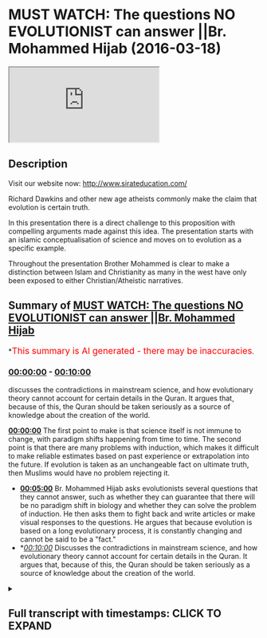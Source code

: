 # MUST WATCH: The questions NO EVOLUTIONIST can answer ||Br. Mohammed Hijab (2016-03-18)

<iframe loading='lazy' src='https://www.youtube.com/embed/CN14qAKJsEA'></iframe>

## Description

Visit our website now: http://www.sirateducation.com/

Richard Dawkins and other new age atheists commonly make the claim that evolution is certain truth.

In this presentation there is a direct challenge to this proposition with compelling arguments made against this idea. The presentation starts with an islamic conceptualisation of science and moves on to evolution as a specific example.

Throughout the presentation Brother Mohammed is clear to make a distinction between Islam and Christianity as many in the west have only been exposed to either Christian/Atheistic narratives.

## Summary of [MUST WATCH: The questions NO EVOLUTIONIST can answer ||Br. Mohammed Hijab](https://www.youtube.com/watch?v=CN14qAKJsEA)

\*<span style="color:red; font-size:125%">This summary is AI generated - there may be inaccuracies</span>.

### [00:00:00](https://www.youtube.com/watch?v=CN14qAKJsEA\&t=0) - [00:10:00](https://www.youtube.com/watch?v=CN14qAKJsEA\&t=600)

discusses the contradictions in mainstream science, and how evolutionary theory cannot account for certain details in the Quran. It argues that, because of this, the Quran should be taken seriously as a source of knowledge about the creation of the world.

**[00:00:00](https://www.youtube.com/watch?v=CN14qAKJsEA\&t=0)** The first point to make is that science itself is not immune to change, with paradigm shifts happening from time to time. The second point is that there are many problems with induction, which makes it difficult to make reliable estimates based on past experience or extrapolation into the future. If evolution is taken as an unchangeable fact on ultimate truth, then Muslims would have no problem rejecting it.

*   **[00:05:00](https://www.youtube.com/watch?v=CN14qAKJsEA\&t=300)**  Br. Mohammed Hijab asks evolutionists several questions that they cannot answer, such as whether they can guarantee that there will be no paradigm shift in biology and whether they can solve the problem of induction. He then asks them to fight back and write articles or make visual responses to the questions. He argues that because evolution is based on a long evolutionary process, it is constantly changing and cannot be said to be a "fact."
*   \**[00:10:00](https://www.youtube.com/watch?v=CN14qAKJsEA\&t=600)* Discusses the contradictions in mainstream science, and how evolutionary theory cannot account for certain details in the Quran. It argues that, because of this, the Quran should be taken seriously as a source of knowledge about the creation of the world.

<details><summary><h2>Full transcript with timestamps: CLICK TO EXPAND</h2></summary>

[0:00:00](https://youtu.be/CN14qAKJsEA?t=0) and public leaders feel so me or so\
[0:00:05](https://youtu.be/CN14qAKJsEA?t=5) dirty or do I either would you me I\
[0:00:09](https://youtu.be/CN14qAKJsEA?t=9) thought all right so the first thing\
[0:00:12](https://youtu.be/CN14qAKJsEA?t=12) that needs to be understood is that as\
[0:00:15](https://youtu.be/CN14qAKJsEA?t=15) Muslims we see science as a positive\
[0:00:17](https://youtu.be/CN14qAKJsEA?t=17) thing that is because we believe it cut\
[0:00:19](https://youtu.be/CN14qAKJsEA?t=19) it attempts to come to terms with what\
[0:00:22](https://youtu.be/CN14qAKJsEA?t=22) we believe is God's natural creation\
[0:00:24](https://youtu.be/CN14qAKJsEA?t=24) also unlike a Christian counterparts we\
[0:00:28](https://youtu.be/CN14qAKJsEA?t=28) have made this wolf history where you\
[0:00:30](https://youtu.be/CN14qAKJsEA?t=30) have a massive divide between the\
[0:00:32](https://youtu.be/CN14qAKJsEA?t=32) religious institutions and science and\
[0:00:35](https://youtu.be/CN14qAKJsEA?t=35) also on Michael Christian counterparts\
[0:00:37](https://youtu.be/CN14qAKJsEA?t=37) we haven't had to retreat in our home\
[0:00:42](https://youtu.be/CN14qAKJsEA?t=42) neuticle approach in other words the\
[0:00:44](https://youtu.be/CN14qAKJsEA?t=44) verses that talk about the heavens and\
[0:00:46](https://youtu.be/CN14qAKJsEA?t=46) the earth the verses that talk about the\
[0:00:47](https://youtu.be/CN14qAKJsEA?t=47) creations of the Emmons and the earthen\
[0:00:50](https://youtu.be/CN14qAKJsEA?t=50) and the things that God has really\
[0:00:52](https://youtu.be/CN14qAKJsEA?t=52) created those verses we maintain a\
[0:00:55](https://youtu.be/CN14qAKJsEA?t=55) literalistic account of those verses and\
[0:00:57](https://youtu.be/CN14qAKJsEA?t=57) we have had to resort to metaphor izing\
[0:01:00](https://youtu.be/CN14qAKJsEA?t=60) those verses when they are clearly not\
[0:01:03](https://youtu.be/CN14qAKJsEA?t=63) intended as metaphors now whilst Muslims\
[0:01:07](https://youtu.be/CN14qAKJsEA?t=67) will maintain that there is a close\
[0:01:08](https://youtu.be/CN14qAKJsEA?t=68) relationship between the Quran or Islam\
[0:01:12](https://youtu.be/CN14qAKJsEA?t=72) and science we will also say they ought\
[0:01:17](https://youtu.be/CN14qAKJsEA?t=77) not to be a perfect relationship between\
[0:01:19](https://youtu.be/CN14qAKJsEA?t=79) the Quran slam and science and this\
[0:01:23](https://youtu.be/CN14qAKJsEA?t=83) brings me to my main point that science\
[0:01:25](https://youtu.be/CN14qAKJsEA?t=85) itself is not perfect and I'm going to\
[0:01:27](https://youtu.be/CN14qAKJsEA?t=87) outline two reasons why I believe that\
[0:01:30](https://youtu.be/CN14qAKJsEA?t=90) is the case\
[0:01:33](https://youtu.be/CN14qAKJsEA?t=93) right so the first point I want to make\
[0:01:35](https://youtu.be/CN14qAKJsEA?t=95) is what Thomas Kuhn called a paradigm\
[0:01:38](https://youtu.be/CN14qAKJsEA?t=98) shift now science can undergo always\
[0:01:40](https://youtu.be/CN14qAKJsEA?t=100) referred to as a paradigm shift and a\
[0:01:43](https://youtu.be/CN14qAKJsEA?t=103) paradigm shift is literally know that no\
[0:01:46](https://youtu.be/CN14qAKJsEA?t=106) two scientific facts change actual\
[0:01:49](https://youtu.be/CN14qAKJsEA?t=109) scientific facts but the whole framework\
[0:01:52](https://youtu.be/CN14qAKJsEA?t=112) through which these facts operate also\
[0:01:54](https://youtu.be/CN14qAKJsEA?t=114) change now that happened at the time of\
[0:01:58](https://youtu.be/CN14qAKJsEA?t=118) sort of Newton / Einstein so there was a\
[0:02:01](https://youtu.be/CN14qAKJsEA?t=121) shift a complete paradigm shift from\
[0:02:05](https://youtu.be/CN14qAKJsEA?t=125) Newtonian physics to Einstein in physics\
[0:02:08](https://youtu.be/CN14qAKJsEA?t=128) that's an established reality and people\
[0:02:13](https://youtu.be/CN14qAKJsEA?t=133) of philosophy of science will know this\
[0:02:15](https://youtu.be/CN14qAKJsEA?t=135) another example is the fact that you\
[0:02:17](https://youtu.be/CN14qAKJsEA?t=137) know you had the assumption that the\
[0:02:19](https://youtu.be/CN14qAKJsEA?t=139) universe always existed and this is\
[0:02:21](https://youtu.be/CN14qAKJsEA?t=141) called steady state theory and this\
[0:02:24](https://youtu.be/CN14qAKJsEA?t=144) moved to the expanding universe model\
[0:02:26](https://youtu.be/CN14qAKJsEA?t=146) big bang / extent expanding universe\
[0:02:29](https://youtu.be/CN14qAKJsEA?t=149) model which of course meant the\
[0:02:32](https://youtu.be/CN14qAKJsEA?t=152) following him and I at one stage to put\
[0:02:35](https://youtu.be/CN14qAKJsEA?t=155) on contradicted science because the\
[0:02:37](https://youtu.be/CN14qAKJsEA?t=157) Quran makes it very clear that the\
[0:02:39](https://youtu.be/CN14qAKJsEA?t=159) universe did indeed have an explicit\
[0:02:41](https://youtu.be/CN14qAKJsEA?t=161) beginning steady state theory was\
[0:02:45](https://youtu.be/CN14qAKJsEA?t=165) completely against that and thus there\
[0:02:48](https://youtu.be/CN14qAKJsEA?t=168) was no reconciliation whatsoever between\
[0:02:51](https://youtu.be/CN14qAKJsEA?t=171) steady state theory and the Quran so I\
[0:02:54](https://youtu.be/CN14qAKJsEA?t=174) once saved in Islamic narrative\
[0:02:56](https://youtu.be/CN14qAKJsEA?t=176) contradicted established facts\
[0:02:59](https://youtu.be/CN14qAKJsEA?t=179) scientific fact but it science came to\
[0:03:03](https://youtu.be/CN14qAKJsEA?t=183) agree with the credit narrative\
[0:03:04](https://youtu.be/CN14qAKJsEA?t=184) afterwards so this is the first point\
[0:03:08](https://youtu.be/CN14qAKJsEA?t=188) right so the second point that I want to\
[0:03:12](https://youtu.be/CN14qAKJsEA?t=192) make is what is commonly referred to as\
[0:03:14](https://youtu.be/CN14qAKJsEA?t=194) the problem of induction now induction\
[0:03:17](https://youtu.be/CN14qAKJsEA?t=197) attempts to make sort broad\
[0:03:20](https://youtu.be/CN14qAKJsEA?t=200) generalizations on specific samples now\
[0:03:23](https://youtu.be/CN14qAKJsEA?t=203) the problems of induction are many which\
[0:03:26](https://youtu.be/CN14qAKJsEA?t=206) has 12 enumerated by David Hume one of\
[0:03:29](https://youtu.be/CN14qAKJsEA?t=209) them is that it's very difficult to make\
[0:03:32](https://youtu.be/CN14qAKJsEA?t=212) estimations based on a select sample or\
[0:03:36](https://youtu.be/CN14qAKJsEA?t=216) is very difficult to make estimations\
[0:03:39](https://youtu.be/CN14qAKJsEA?t=219) based on past experiences on future\
[0:03:43](https://youtu.be/CN14qAKJsEA?t=223) events so these all sort of problems are\
[0:03:46](https://youtu.be/CN14qAKJsEA?t=226) associated with induction and these\
[0:03:49](https://youtu.be/CN14qAKJsEA?t=229) problems cause deep and dangerous\
[0:03:53](https://youtu.be/CN14qAKJsEA?t=233) complications for those who see science\
[0:03:56](https://youtu.be/CN14qAKJsEA?t=236) or the theory of evolution to be more\
[0:03:59](https://youtu.be/CN14qAKJsEA?t=239) specific here and use a contemporary\
[0:04:01](https://youtu.be/CN14qAKJsEA?t=241) example a theory of evolution as an\
[0:04:04](https://youtu.be/CN14qAKJsEA?t=244) absolute certainty that is not prone to\
[0:04:08](https://youtu.be/CN14qAKJsEA?t=248) any kind of change now Muslims unlike\
[0:04:12](https://youtu.be/CN14qAKJsEA?t=252) our Christian literalist young earth\
[0:04:14](https://youtu.be/CN14qAKJsEA?t=254) creationist counterparts we don't have\
[0:04:16](https://youtu.be/CN14qAKJsEA?t=256) to believe for example that the universe\
[0:04:18](https://youtu.be/CN14qAKJsEA?t=258) is only you know a couple of days old or\
[0:04:21](https://youtu.be/CN14qAKJsEA?t=261) a couple of thousand years old we can\
[0:04:24](https://youtu.be/CN14qAKJsEA?t=264) come to the conclusion that the universe\
[0:04:27](https://youtu.be/CN14qAKJsEA?t=267) is expedient whether is years old and we\
[0:04:30](https://youtu.be/CN14qAKJsEA?t=270) don't have any problem in rejecting\
[0:04:32](https://youtu.be/CN14qAKJsEA?t=272) things like adaptation or speciation or\
[0:04:35](https://youtu.be/CN14qAKJsEA?t=275) the fact that dinosaurs you know existed\
[0:04:37](https://youtu.be/CN14qAKJsEA?t=277) or any of these things but we clearly\
[0:04:39](https://youtu.be/CN14qAKJsEA?t=279) are under obligation to reject human\
[0:04:43](https://youtu.be/CN14qAKJsEA?t=283) evolution\
[0:04:46](https://youtu.be/CN14qAKJsEA?t=286) right so bearing this in mind I hope you\
[0:04:48](https://youtu.be/CN14qAKJsEA?t=288) have only two questions to ask someone\
[0:04:51](https://youtu.be/CN14qAKJsEA?t=291) who takes evolution as an unchangeable\
[0:04:54](https://youtu.be/CN14qAKJsEA?t=294) certainty on ultimate truth to which if\
[0:04:58](https://youtu.be/CN14qAKJsEA?t=298) you can answer in the positive only then\
[0:05:02](https://youtu.be/CN14qAKJsEA?t=302) can you quench my skeptical thirst\
[0:05:04](https://youtu.be/CN14qAKJsEA?t=304) so our first question is can you\
[0:05:08](https://youtu.be/CN14qAKJsEA?t=308) guarantee that there will be no paradigm\
[0:05:10](https://youtu.be/CN14qAKJsEA?t=310) shift in the field of biology that I\
[0:05:12](https://youtu.be/CN14qAKJsEA?t=312) like of which we've already witnessed in\
[0:05:14](https://youtu.be/CN14qAKJsEA?t=314) physics that's the first question the\
[0:05:17](https://youtu.be/CN14qAKJsEA?t=317) second question is can you solve the\
[0:05:21](https://youtu.be/CN14qAKJsEA?t=321) problem of induction so they can get\
[0:05:24](https://youtu.be/CN14qAKJsEA?t=324) enough sample evidences to make a\
[0:05:27](https://youtu.be/CN14qAKJsEA?t=327) complete generalization in evolution or\
[0:05:30](https://youtu.be/CN14qAKJsEA?t=330) human evolution in particular these are\
[0:05:34](https://youtu.be/CN14qAKJsEA?t=334) my questions and is my case and I really\
[0:05:37](https://youtu.be/CN14qAKJsEA?t=337) want to ask you for a favor really have\
[0:05:41](https://youtu.be/CN14qAKJsEA?t=341) a request to make to you and it consists\
[0:05:45](https://youtu.be/CN14qAKJsEA?t=345) of two words fire back that's right\
[0:05:52](https://youtu.be/CN14qAKJsEA?t=352) fight back I've made my points clear\
[0:05:55](https://youtu.be/CN14qAKJsEA?t=355) I've elucidated on my questions so it's\
[0:05:59](https://youtu.be/CN14qAKJsEA?t=359) time for you to fight back write an\
[0:06:01](https://youtu.be/CN14qAKJsEA?t=361) article make a visual response let's see\
[0:06:05](https://youtu.be/CN14qAKJsEA?t=365) what you have to say to these questions\
[0:06:08](https://youtu.be/CN14qAKJsEA?t=368) that I posed so I've been describing\
[0:06:11](https://youtu.be/CN14qAKJsEA?t=371) evolution as if it's a fact as if it's a\
[0:06:14](https://youtu.be/CN14qAKJsEA?t=374) fact really I've been taking that for\
[0:06:15](https://youtu.be/CN14qAKJsEA?t=375) granted effect of science whether\
[0:06:18](https://youtu.be/CN14qAKJsEA?t=378) evolution can by its very nature cuz it\
[0:06:21](https://youtu.be/CN14qAKJsEA?t=381) takes millions of years to take place\
[0:06:22](https://youtu.be/CN14qAKJsEA?t=382) fulfill this scientific sort of textbook\
[0:06:25](https://youtu.be/CN14qAKJsEA?t=385) definition of science something which is\
[0:06:27](https://youtu.be/CN14qAKJsEA?t=387) a observed phenomena I'll leave that up\
[0:06:30](https://youtu.be/CN14qAKJsEA?t=390) to the viewer I'm not gonna you know\
[0:06:31](https://youtu.be/CN14qAKJsEA?t=391) just go back and forth for you guys\
[0:06:34](https://youtu.be/CN14qAKJsEA?t=394) you can decide that it was actually\
[0:06:36](https://youtu.be/CN14qAKJsEA?t=396) respected there's a matter it's because\
[0:06:39](https://youtu.be/CN14qAKJsEA?t=399) then you'd still have the two questions\
[0:06:41](https://youtu.be/CN14qAKJsEA?t=401) that you have to answer even if it is a\
[0:06:42](https://youtu.be/CN14qAKJsEA?t=402) fact but you have to understand that\
[0:06:45](https://youtu.be/CN14qAKJsEA?t=405) biologists understanding of our\
[0:06:48](https://youtu.be/CN14qAKJsEA?t=408) evolution has undergone a kind of\
[0:06:50](https://youtu.be/CN14qAKJsEA?t=410) cosmetic surgery in the 20th century\
[0:06:52](https://youtu.be/CN14qAKJsEA?t=412) that is because basically you had\
[0:06:55](https://youtu.be/CN14qAKJsEA?t=415) microbiology and sort of new\
[0:06:57](https://youtu.be/CN14qAKJsEA?t=417) understanding of genetics which had\
[0:06:59](https://youtu.be/CN14qAKJsEA?t=419) be incorporated into Darwinism or\
[0:07:02](https://youtu.be/CN14qAKJsEA?t=422) Darwinian evolution to create what you\
[0:07:04](https://youtu.be/CN14qAKJsEA?t=424) call the neo-darwinian evolution your\
[0:07:07](https://youtu.be/CN14qAKJsEA?t=427) Darwinian evolution your Darwinian\
[0:07:10](https://youtu.be/CN14qAKJsEA?t=430) evolution so as a result of these\
[0:07:12](https://youtu.be/CN14qAKJsEA?t=432) changes one can I still come to the\
[0:07:15](https://youtu.be/CN14qAKJsEA?t=435) conclusion that evolution is evolving\
[0:07:17](https://youtu.be/CN14qAKJsEA?t=437) it's changing it is moving around even I\
[0:07:22](https://youtu.be/CN14qAKJsEA?t=442) mean if you look at the fossil record\
[0:07:24](https://youtu.be/CN14qAKJsEA?t=444) because evolution a big part of the\
[0:07:25](https://youtu.be/CN14qAKJsEA?t=445) theory really depends upon the fossil\
[0:07:27](https://youtu.be/CN14qAKJsEA?t=447) record and there have been massive\
[0:07:29](https://youtu.be/CN14qAKJsEA?t=449) changes as a result of the new\
[0:07:32](https://youtu.be/CN14qAKJsEA?t=452) discoveries you know new fossil\
[0:07:34](https://youtu.be/CN14qAKJsEA?t=454) discoveries a full sample of Lucy Lucy\
[0:07:37](https://youtu.be/CN14qAKJsEA?t=457) obviously discovered in 1974 is a fossil\
[0:07:41](https://youtu.be/CN14qAKJsEA?t=461) and people actually know bandages had to\
[0:07:44](https://youtu.be/CN14qAKJsEA?t=464) come back to the drawing board\
[0:07:44](https://youtu.be/CN14qAKJsEA?t=464) continuously go back to the drawing\
[0:07:46](https://youtu.be/CN14qAKJsEA?t=466) board and try and reconfigure the third\
[0:07:48](https://youtu.be/CN14qAKJsEA?t=468) evolution based on this new fossil\
[0:07:50](https://youtu.be/CN14qAKJsEA?t=470) another another change that took place\
[0:07:52](https://youtu.be/CN14qAKJsEA?t=472) in order for men and now instead of it\
[0:07:55](https://youtu.be/CN14qAKJsEA?t=475) being a new fossil that take that people\
[0:07:58](https://youtu.be/CN14qAKJsEA?t=478) are found its new classifications now so\
[0:08:01](https://youtu.be/CN14qAKJsEA?t=481) a Neanderthal man was our anatomical\
[0:08:05](https://youtu.be/CN14qAKJsEA?t=485) cousin right and then he was\
[0:08:07](https://youtu.be/CN14qAKJsEA?t=487) reclassified to being anatomical brother\
[0:08:12](https://youtu.be/CN14qAKJsEA?t=492) I mean even to be honest a very famous\
[0:08:15](https://youtu.be/CN14qAKJsEA?t=495) controversy within the twenty sort of\
[0:08:19](https://youtu.be/CN14qAKJsEA?t=499) early 21st century could say what 20/20\
[0:08:23](https://youtu.be/CN14qAKJsEA?t=503) first century is the sort of\
[0:08:25](https://youtu.be/CN14qAKJsEA?t=505) controversial decade Stephen Gould\
[0:08:28](https://youtu.be/CN14qAKJsEA?t=508) so he made a theory of thesis called\
[0:08:31](https://youtu.be/CN14qAKJsEA?t=511) punctuated equilibrium with punctuated\
[0:08:33](https://youtu.be/CN14qAKJsEA?t=513) equilibrium which is actually contrasted\
[0:08:36](https://youtu.be/CN14qAKJsEA?t=516) it's a contrast to neo Darwinian\
[0:08:39](https://youtu.be/CN14qAKJsEA?t=519) evolution one can say he steps out of\
[0:08:41](https://youtu.be/CN14qAKJsEA?t=521) not new Darwinian evolution so there's a\
[0:08:44](https://youtu.be/CN14qAKJsEA?t=524) new explanation now for how human being\
[0:08:46](https://youtu.be/CN14qAKJsEA?t=526) or how different creatures evolved which\
[0:08:49](https://youtu.be/CN14qAKJsEA?t=529) is not the standard Darwinian evolution\
[0:08:53](https://youtu.be/CN14qAKJsEA?t=533) explanation so look at the changes are\
[0:08:55](https://youtu.be/CN14qAKJsEA?t=535) taking place and continuously change\
[0:08:57](https://youtu.be/CN14qAKJsEA?t=537) already with the theory of evolution\
[0:09:00](https://youtu.be/CN14qAKJsEA?t=540) there are so many changes that is it's\
[0:09:04](https://youtu.be/CN14qAKJsEA?t=544) really it's very hard to maintain that\
[0:09:06](https://youtu.be/CN14qAKJsEA?t=546) there won't be any new fossils or the\
[0:09:08](https://youtu.be/CN14qAKJsEA?t=548) one being you\
[0:09:09](https://youtu.be/CN14qAKJsEA?t=549) reclassifications that will render parts\
[0:09:12](https://youtu.be/CN14qAKJsEA?t=552) of the theory perhaps another would you\
[0:09:15](https://youtu.be/CN14qAKJsEA?t=555) know so think about that the fact that\
[0:09:17](https://youtu.be/CN14qAKJsEA?t=557) evolution is evolving is a testament to\
[0:09:20](https://youtu.be/CN14qAKJsEA?t=560) the fact really that it can continue to\
[0:09:23](https://youtu.be/CN14qAKJsEA?t=563) change and part new evidences can come\
[0:09:26](https://youtu.be/CN14qAKJsEA?t=566) in and be incorporated and undermined\
[0:09:28](https://youtu.be/CN14qAKJsEA?t=568) all evidences how can you maintain a\
[0:09:30](https://youtu.be/CN14qAKJsEA?t=570) certain reality in this case and if you\
[0:09:33](https://youtu.be/CN14qAKJsEA?t=573) want to maintain that is certain in the\
[0:09:36](https://youtu.be/CN14qAKJsEA?t=576) city so thing that happens for sure you\
[0:09:39](https://youtu.be/CN14qAKJsEA?t=579) still have to take a step back and you\
[0:09:41](https://youtu.be/CN14qAKJsEA?t=581) still did have to be open-minded and\
[0:09:43](https://youtu.be/CN14qAKJsEA?t=583) think all of these changes have happened\
[0:09:45](https://youtu.be/CN14qAKJsEA?t=585) what is guaranteeing us that continuous\
[0:09:48](https://youtu.be/CN14qAKJsEA?t=588) change will not continue to happen think\
[0:09:51](https://youtu.be/CN14qAKJsEA?t=591) about it\
[0:09:53](https://youtu.be/CN14qAKJsEA?t=593) so what really astonishes me is that\
[0:09:57](https://youtu.be/CN14qAKJsEA?t=597) people really do take evolution is\
[0:10:00](https://youtu.be/CN14qAKJsEA?t=600) almost like a religion become so deeply\
[0:10:01](https://youtu.be/CN14qAKJsEA?t=601) entrenched in people's mind they become\
[0:10:03](https://youtu.be/CN14qAKJsEA?t=603) loners like religion and the scientists\
[0:10:06](https://youtu.be/CN14qAKJsEA?t=606) job is going to be to attempt to falsify\
[0:10:09](https://youtu.be/CN14qAKJsEA?t=609) evidences but unfortunately because of\
[0:10:12](https://youtu.be/CN14qAKJsEA?t=612) the atmosphere that has been created in\
[0:10:15](https://youtu.be/CN14qAKJsEA?t=615) 21st century with eighteen or new New\
[0:10:18](https://youtu.be/CN14qAKJsEA?t=618) Age atheism it is like a stubborn\
[0:10:21](https://youtu.be/CN14qAKJsEA?t=621) vehement like stubbornness about ideas\
[0:10:24](https://youtu.be/CN14qAKJsEA?t=624) this is create an atmosphere where\
[0:10:26](https://youtu.be/CN14qAKJsEA?t=626) people actually want to go and create a\
[0:10:28](https://youtu.be/CN14qAKJsEA?t=628) self-fulfilling prophecy in relation to\
[0:10:30](https://youtu.be/CN14qAKJsEA?t=630) this field of evolution and this makes\
[0:10:33](https://youtu.be/CN14qAKJsEA?t=633) them who look but this makes people look\
[0:10:34](https://youtu.be/CN14qAKJsEA?t=634) really bad like Lord Kelvin you know\
[0:10:38](https://youtu.be/CN14qAKJsEA?t=638) it's meant to be um you know massive\
[0:10:40](https://youtu.be/CN14qAKJsEA?t=640) scientist he made it speech publicly in\
[0:10:42](https://youtu.be/CN14qAKJsEA?t=642) the nineteen hundreds and he said that\
[0:10:44](https://youtu.be/CN14qAKJsEA?t=644) we know everything we need to know about\
[0:10:45](https://youtu.be/CN14qAKJsEA?t=645) physics and then five or six four or\
[0:10:48](https://youtu.be/CN14qAKJsEA?t=648) five years later Einstein came with a\
[0:10:50](https://youtu.be/CN14qAKJsEA?t=650) special theory of relativity so you have\
[0:10:53](https://youtu.be/CN14qAKJsEA?t=653) to understand that science is an\
[0:10:55](https://youtu.be/CN14qAKJsEA?t=655) instrumental way of understanding the\
[0:10:57](https://youtu.be/CN14qAKJsEA?t=657) world around us it's pragmatic it\
[0:10:59](https://youtu.be/CN14qAKJsEA?t=659) changes so I mean that's what you have\
[0:11:02](https://youtu.be/CN14qAKJsEA?t=662) to understand but look if you like me\
[0:11:05](https://youtu.be/CN14qAKJsEA?t=665) appreciate the scientific method we\
[0:11:08](https://youtu.be/CN14qAKJsEA?t=668) appreciate the sensitive something that\
[0:11:09](https://youtu.be/CN14qAKJsEA?t=669) unites people it's a rational recourse\
[0:11:12](https://youtu.be/CN14qAKJsEA?t=672) and you're and you're someone who\
[0:11:15](https://youtu.be/CN14qAKJsEA?t=675) appreciates it then realize that the\
[0:11:17](https://youtu.be/CN14qAKJsEA?t=677) science itself is not concerned with\
[0:11:20](https://youtu.be/CN14qAKJsEA?t=680) certain things\
[0:11:21](https://youtu.be/CN14qAKJsEA?t=681) like meaning\
[0:11:23](https://youtu.be/CN14qAKJsEA?t=683) it doesn't concern those things at all\
[0:11:27](https://youtu.be/CN14qAKJsEA?t=687) so if you have like this kind of like\
[0:11:29](https://youtu.be/CN14qAKJsEA?t=689) craving for certainty that can only be\
[0:11:33](https://youtu.be/CN14qAKJsEA?t=693) satiated with the question what is my\
[0:11:37](https://youtu.be/CN14qAKJsEA?t=697) purpose in life that can only be\
[0:11:38](https://youtu.be/CN14qAKJsEA?t=698) questioned associated with that question\
[0:11:41](https://youtu.be/CN14qAKJsEA?t=701) and look going back to science if we\
[0:11:44](https://youtu.be/CN14qAKJsEA?t=704) related to the quranic narrative the\
[0:11:48](https://youtu.be/CN14qAKJsEA?t=708) quranic narrative is interestingly\
[0:11:51](https://youtu.be/CN14qAKJsEA?t=711) despite all the things we've said it can\
[0:11:54](https://youtu.be/CN14qAKJsEA?t=714) be if you look at all of the verses that\
[0:11:56](https://youtu.be/CN14qAKJsEA?t=716) talk about creation literally in the\
[0:11:58](https://youtu.be/CN14qAKJsEA?t=718) front those verses can be correlated\
[0:12:01](https://youtu.be/CN14qAKJsEA?t=721) with even in the light like of 21st\
[0:12:04](https://youtu.be/CN14qAKJsEA?t=724) century scientific discovery in other\
[0:12:06](https://youtu.be/CN14qAKJsEA?t=726) words you can appreciate those verses in\
[0:12:08](https://youtu.be/CN14qAKJsEA?t=728) the light of 21st century discoveries so\
[0:12:12](https://youtu.be/CN14qAKJsEA?t=732) this is really an interesting part of\
[0:12:14](https://youtu.be/CN14qAKJsEA?t=734) the quranic narrative and it shows you\
[0:12:16](https://youtu.be/CN14qAKJsEA?t=736) and we should really strong case speedy\
[0:12:18](https://youtu.be/CN14qAKJsEA?t=738) for the timelessness of the quran are\
[0:12:27](https://youtu.be/CN14qAKJsEA?t=747) you going to subscribe wha-hey you gonna\
[0:12:31](https://youtu.be/CN14qAKJsEA?t=751) just become of the channel and you don't\
[0:12:33](https://youtu.be/CN14qAKJsEA?t=753) do i'm not subscribe you got to\
[0:12:36](https://youtu.be/CN14qAKJsEA?t=756) subscribe to the jump\
[0:12:46](https://youtu.be/CN14qAKJsEA?t=766) but Lina\
[0:12:53](https://youtu.be/CN14qAKJsEA?t=773) would you be a dog

</details>
